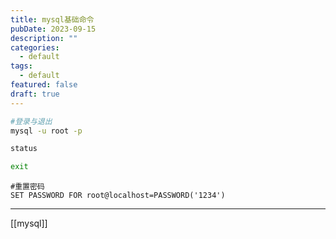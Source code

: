 ```yaml
---
title: mysql基础命令
pubDate: 2023-09-15
description: ""
categories:
  - default
tags:
  - default
featured: false
draft: true
---
```

```bash
#登录与退出
mysql -u root -p

status

exit

```

```mysql
#重置密码
SET PASSWORD FOR root@localhost=PASSWORD('1234')
```

---

[[mysql]]
